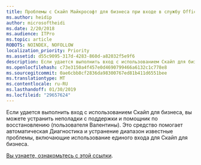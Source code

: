 ```yaml
---
title: Проблемы с Скайп Майкрософт для бизнеса при входе в службу Office 365
ms.author: heidip
author: microsoftheidi
ms.date: 2/20/2018
ms.audience: ITPro
ms.topic: article
ROBOTS: NOINDEX, NOFOLLOW
localization_priority: Priority
ms.assetid: d55c9095-317d-4283-860d-a82032f5e9f6
description: Если удается выполнить вход с использованием Скайп для бизнеса, вы можете устранить неполадки с поддержки и помощник по восстановлению (пользователя Валентины). Это средство помогает автоматическая Диагностика и устранение диапазон известные проблемы, включающие использование единого входа для Скайп для бизнеса.
ms.openlocfilehash: c73e3150a4f457e0d4690799466a6132c1c778e8
ms.sourcegitcommit: 0ae6cbb8cf2836da98300767ed81b411d6551bee
ms.translationtype: MT
ms.contentlocale: ru-RU
ms.lasthandoff: 01/30/2019
ms.locfileid: "29657624"
---
```

Если удается выполнить вход с использованием Скайп для бизнеса, вы можете устранить неполадки с поддержки и помощник по восстановлению (пользователя Валентины). Это средство помогает автоматическая Диагностика и устранение диапазон известные проблемы, включающие использование единого входа для Скайп для бизнеса.
  
[Вы узнаете, ознакомьтесь с этой ссылки](https://support.microsoft.com/help/4087361/troubleshooting-office-365-issues-signing-in-to-skype-for-business).
  

